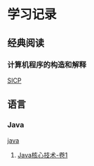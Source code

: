# 学习记录
## 经典阅读
### 计算机程序的构造和解释
[SICP](SICP)

## 语言
### Java
[java](Java)
1. [Java核心技术-卷1](Java/1.%20Java%E6%A0%B8%E5%BF%83%E6%8A%80%E6%9C%AF-%E5%8D%B71)